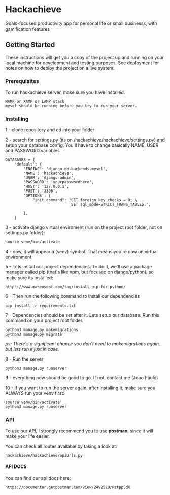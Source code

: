 # Hackachieve

 Goals-focused productivity app for personal life or small businesss, with gamification features

## Getting Started

These instructions will get you a copy of the project up and running on your local machine for development and testing purposes. See deployment for notes on how to deploy the project on a live system.

### Prerequisites

To run hackachieve server, make sure you have installed.

```
MAMP or XAMP or LAMP stack
mysql should be running before you try to run your server.
```

### Installing

1 - clone repository and cd into your folder

2 - search for settings.py (its on /hackachieve/hackachieve/settings.py) and setup your database config. You'll have to change basically NAME, USER and PASSWORD variables

```
DATABASES = {
    'default': {
        'ENGINE': 'django.db.backends.mysql',
        'NAME': 'hackachieve',
        'USER': 'django-admin',
        'PASSWORD': 'yourpasswordhere',
        'HOST': '127.0.0.1',
        'POST': '3306',
        'OPTIONS': {
            "init_command": 'SET foreign_key_checks = 0; \
                             SET sql_mode=STRICT_TRANS_TABLES;',

        },
    }
```

3 - activate django virtual enviroment (run on the project root folder, not on settings.py folder):
   
```
source venv/bin/activate
```
4 - now, it will appear a (venv) symbol. That means you're now on virtual environment.
 
5 - Lets install our project dependencies. To do it, we'll use a package manager called pip (that's like npm, but focused on django/python), so make sure its installed:
 
 ```
 https://www.makeuseof.com/tag/install-pip-for-python/
```

6 - Then run the following command to install our dependencies
```
pip install -r requirements.txt
```

7 - Dependencies should be set after it. Lets setup our database. Run this command on your project root folder.
```
python3 manage.py makemigrations
python3 manage.py migrate
```
*ps: There's a significant chance you don't need to makemigrations again, but lets run it just in case.*

8 - Run the server
```
python3 manage.py runserver
```

9 - everything now should be good to go. If not, contact me (Joao Paulo)

10 - If you want to run the server again, after installing it, make sure you ALWAYS run your venv first:

```
source venv/bin/activate
python3 manage.py runserver
```

### API

To use our API, I strongly recommend you to use **postman**, since it will make your life easier.

You can check all routes available by taking a look at:

```hackachieve/hackachieve/apiUrls.py```

#### API DOCS

You can find our api docs here:
```
https://documenter.getpostman.com/view/2492528/RztppSdX
```
